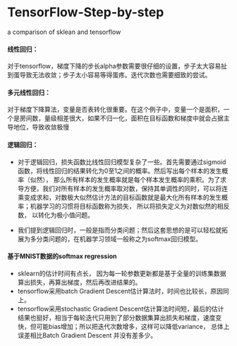 # TensorFlow-Step-by-step
a comparison of sklean and tensorflow
#### 线性回归： 
对于tensorflow，梯度下降的步长alpha参数需要很仔细的设置，步子太大容易扯到蛋导致无法收敛；步子太小容易等得蛋疼。迭代次数也需要细致的尝试。 
#### 多元线性回归： 
对于梯度下降算法，变量是否表转化很重要。在这个例子中，变量一个是面积，一个是房间数，量级相差很大，如果不归一化，面积在目标函数和梯度中就会占据主导地位，导致收敛极慢
#### 逻辑回归：
* 对于逻辑回归，损失函数比线性回归模型复杂了一些。首先需要通过sigmoid函数，将线性回归的结果转化为0至1之间的概率。然后写出每个样本的发生概率（似然）， 那么所有样本的发生概率就是每个样本发生概率的乘积。为了求导方便，我们对所有样本的发生概率取对数，保持其单调性的同时，可以将连乘变成求和，对数极大似然估计方法的目标函数就是最大化所有样本的发生概率；机器学习的习惯将目标函数称为损失， 所以将损失定义为对数似然的相反数， 以转化为极小值问题。 

* 我们提到逻辑回归时，一般是指而分类问题；然后这套思想的是可以轻松就拓展为多分类问题的，在机器学习领域一般称之为softmax回归模型。

#### 基于MNIST数据的softmax regression 
* sklearn的估计时间有点长， 因为每一轮参数更新都是基于全量的训练集数据算出损失，再算出梯度，然后再改进结果的。  
* tensorflow采用batch Gradient Descent估计算法时，时间也比较长，原因同上。  
* tensorflow采用stochastic Gradient Descent估计算法时间短，最后的估计结果也挺好，相当于每轮迭代只用到了部分数据集算出损失和梯度，速度变快，但可能bias增加；所以把迭代次数增多，这样可以降低variance， 总体上误差相比Batch Gradient Descent 并没有差多少。  



